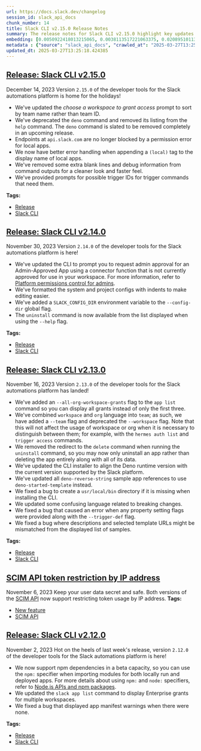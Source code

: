 ```yaml
---
url: https://docs.slack.dev/changelog
session_id: slack_api_docs
chunk_number: 14
title: Slack CLI v2.15.0 Release Notes
summary: The release notes for Slack CLI v2.15.0 highlight key updates such as improved workspace access prompts, deprecation of the `deno` command, resolution of permission errors for local apps, enhanced error handling, and a cleaner command output.
embedding: [0.0050922418013215065, 0.0038113517221063375, 0.020895101130008698, -0.018201788887381554, 0.02630678378045559, 0.003642236813902855, -0.01962987147271633, 0.004180899355560541, -0.05441746115684509, 0.049156103283166885, -0.009332644753158092, -0.0029923964757472277, -0.045848965644836426, 0.023676104843616486, 0.0013865866931155324, 0.018126625567674637, -0.05506886541843414, 0.02023116871714592, -0.04509734362363815, 0.03522603586316109, 0.06033022329211235, 0.00854970421642065, -0.001358400797471404, 0.0511854849755764, -0.02011842466890812, 0.03650379180908203, -0.03409860283136368, 0.023450618609786034, 0.010860943235456944, 0.02110806107521057, 0.038007039576768875, -0.02145881950855255, -0.0014828883577138186, 0.05697297677397728, 0.02064456045627594, 0.002200061222538352, -0.004713298752903938, -0.01988041214644909, 0.012840215116739273, -0.037355631589889526, -0.05113537609577179, -0.02635689079761505, -0.027910243719816208, 0.020556872710585594, -0.044621314853429794, -0.00765402102842927, -0.03302127495408058, -0.04725199192762375, 0.010616665706038475, -0.00196831114590168, -0.06428876519203186, -0.02051929011940956, -0.006983824539929628, 0.010503922589123249, -0.019003519788384438, -0.035526685416698456, -0.05078461766242981, 0.0008338310872204602, -0.017487747594714165, -0.043443772941827774, 0.011938268318772316, 0.004077551420778036, -0.015646273270249367, 0.017187098041176796, 0.005727988667786121, -0.015370677225291729, 0.005392890423536301, -0.0037142671644687653, 0.0267828106880188, -0.011249281466007233, 0.06824731081724167, 0.031467922031879425, -0.035526685416698456, -0.041013527661561966, 0.0022172860335558653, -0.026106350123882294, -0.02583075501024723, 0.05441746115684509, -0.0008714121649973094, 0.011048848740756512, -0.026406999677419662, -0.013905013911426067, -0.046675749123096466, -0.03525108844041824, -0.05962871015071869, 0.008192683570086956, -0.046500369906425476, -0.015946920961141586, 0.01548342127352953, 0.016999192535877228, -0.00196831114590168, -0.002773173386231065, -0.018853195011615753, -0.0008534045773558319, 0.049506861716508865, -0.029413489624857903, -0.01530804205685854, -0.004184031393378973, -0.013216027058660984, 0.05361573025584221, 0.04905588552355766, -0.05065934732556343, -0.07195531576871872, -0.04412023350596428, 0.03890898451209068, 0.013153391890227795, 0.05797513946890831, 0.03863339126110077, 0.02087004855275154, -0.03014005720615387, -0.12697407603263855, 0.007478642743080854, -0.012915377505123615, -0.018026409670710564, 0.015070028603076935, -0.01910373568534851, 0.008249055594205856, 0.006551641505211592, -0.021396184340119362, -0.03387311473488808, -0.041489556431770325, -0.0055181607604026794, 0.019241532310843468, 0.014543892815709114, 0.012940431945025921, 0.014806960709393024, -0.014130501076579094, -0.0071717300452291965, -0.06318638473749161, -0.021909791976213455, 0.008242792449891567, 0.036528848111629486, 0.0653410404920578, -0.051410969346761703, -0.03184373304247856, -0.030115002766251564, -0.0683976337313652, -0.03314654529094696, -0.012865269556641579, -0.006138249300420284, -0.004465889651328325, -0.05191205069422722, 0.03545152023434639, 0.0030064894817769527, -0.0457487478852272, -0.033346980810165405, -0.0027340264059603214, -0.007998514920473099, -0.04028695821762085, 0.04088825732469559, -0.03903425484895706, 0.02365105040371418, -0.026582377031445503, 0.0038959092926234007, -0.03785671293735504, -0.028286054730415344, 0.023851484060287476, 0.10663016140460968, 0.00551189761608839, -0.006514060776680708, -0.00867497455328703, 0.08483311533927917, -0.03372279182076454, -0.017663124948740005, -0.015759015455842018, -0.0009113421547226608, 0.0697004497051239, 0.006125722546130419, -0.06363736093044281, -0.017061827704310417, 0.003152116434648633, -0.0267828106880188, -0.002281486988067627, -0.002563345478847623, 0.0494316965341568, -0.000937179138418287, 0.04381958395242691, 0.020594453439116478, -0.04830426350235939, 0.0010115584591403604, -0.019892938435077667, -0.020431602373719215, -0.04735220968723297, -0.015057501383125782, -0.05221270024776459, -0.010961160063743591, -0.0496571846306324, 0.031467922031879425, -0.001594065804965794, 0.044270556420087814, 0.005142349749803543, 0.02099531888961792, 0.0455232635140419, 0.006310496013611555, -0.014706744812428951, -0.0368044413626194, 0.017851030454039574, 0.01816420815885067, 0.005740515887737274, -0.031467922031879425, -0.00802356842905283, 0.035526685416698456, 0.05436735227704048, -0.0235257800668478, 0.011036321520805359, -0.00793587975203991, 0.007403480354696512, -0.0014429583679884672, -0.01359183806926012, -0.023876536637544632, 0.027233783155679703, -0.04975740239024162, -0.04722693935036659, 0.03008994832634926, -0.04712672159075737, 0.0006294837221503258, 0.010009104385972023, -0.02259877882897854, -0.01986788399517536, -0.011531139723956585, 0.005017079412937164, 0.06864817440509796, 0.022962063550949097, -0.029814355075359344, 0.037531010806560516, 0.02831110917031765, 0.04534788429737091, -0.012019694782793522, 0.043268393725156784, 0.028887353837490082, -0.0008541875286027789, 0.0072281016036868095, -0.006783391814678907, -0.005073450971394777, 0.01668601669371128, -0.04339366406202316, 0.021909791976213455, -0.02948865108191967, 0.013566783629357815, -0.011719045229256153, 0.02004326321184635, -0.009219900704920292, 0.026908081024885178, 0.034825168550014496, 0.056471895426511765, 0.016823813319206238, -0.010854680091142654, -0.027634648606181145, 0.018327059224247932, 0.05897730216383934, 0.022736577317118645, 0.05306454002857208, 0.02529209293425083, -0.0030612952541559935, 0.009219900704920292, -0.05496865138411522, -0.012639783322811127, 0.022511089220643044, -0.023638524115085602, 0.03314654529094696, -0.00787324458360672, -0.028636813163757324, -0.03131759911775589, 0.008130048401653767, -0.04873018339276314, 0.010265909135341644, 0.036654118448495865, 0.051811836659908295, -0.004124527797102928, -0.013115810230374336, 0.029062731191515923, 0.02565537765622139, 0.0311422199010849, -0.02435256540775299, 0.02770981192588806, -0.029288219287991524, -0.010084266774356365, 0.05055913329124451, -0.023788848891854286, -0.0003360769769642502, -0.013203499838709831, 0.019479546695947647, -0.0009661479271017015, 0.0012910680379718542, 0.00881277211010456, 0.006028637755662203, 0.008793981745839119, -0.006175830494612455, -0.013516675680875778, -0.0170994084328413, -0.018314531072974205, 0.03935995697975159, -0.012401768937706947, 0.0036109192296862602, -0.013241080567240715, 0.026507215574383736, 0.0509599968791008, -0.006366868037730455, 0.0018132890108972788, 0.02430245652794838, 0.012639783322811127, -0.016961611807346344, 0.003664158983156085, -0.037305522710084915, 0.047803182154893875, 0.028862299397587776, -0.025279566645622253, 0.0001949520519701764, -0.023813901469111443, -0.014268297702074051, 0.006639331113547087, 0.01651063747704029, -0.047627802938222885, -0.031518030911684036, 0.00627917842939496, -0.004290510900318623, 0.03019016608595848, 0.0023613469675183296, 0.01787608489394188, 0.026381945237517357, 0.012852742336690426, 0.002893746132031083, 0.001698979758657515, -0.018151680007576942, 0.0008494898793287575, -0.014368514530360699, 0.017613017931580544, 0.024026861414313316, 0.03650379180908203, -0.037004873156547546, 0.01945449225604534, 0.013178445398807526, -0.007416007574647665, 0.06473974138498306, 0.006651857867836952, -0.025755593553185463, 0.01651063747704029, 0.062735415995121, -0.01952965557575226, 0.03515087440609932, 0.035125818103551865, -0.01188816037029028, -0.02400180697441101, -0.041314177215099335, 0.004215348977595568, 0.010341071523725986, 0.02901262417435646, -0.009489232674241066, -0.01587175950407982, 0.04447099193930626, -0.06318638473749161, -0.014443676918745041, -0.030240273103117943, -0.024640686810016632, -0.053515512496232986, 0.012940431945025921, -0.009370225481688976, -0.0429176390171051, -0.03697982057929039, 0.005862654652446508, -0.04900578036904335, 0.0021734414622187614, -0.016786232590675354, 0.0031098376493901014, 0.015495947562158108, -0.006752074230462313, -0.01768817938864231, -0.0038082199171185493, 0.02843637950718403, -0.006025506183505058, 0.028536595404148102, 0.005687275901436806, 0.010021631605923176, -0.01450631208717823, -0.04259193316102028, 0.032695572823286057, -0.0027496851980686188, 0.021321021020412445, 0.0409383662045002, 0.00905704963952303, 0.007472379133105278, 0.0007179559324868023, -0.04239150136709213, -0.0009395279921591282, -0.011781680397689342, 0.0003748325107153505, -0.039485227316617966, -0.011744099669158459, 0.0077730282209813595, 0.027759918943047523, 0.0020231169182807207, 0.005903367418795824, 0.016360314562916756, 0.006404448766261339, 0.004672585986554623, 0.0437694750726223, -8.1964026321657e-07, -0.003570206230506301, 0.06669396162033081, 0.010372389107942581, 0.035175926983356476, -0.001193200470879674, -0.010222064331173897, -0.014543892815709114, -0.02653227001428604, 0.01168146450072527, 0.04747748002409935, 0.023688631132245064, 0.025041552260518074, 0.013817324303090572, -0.0055651371367275715, 0.04559842497110367, 0.018139153718948364, -0.045798856765031815, 0.015383204445242882, -0.02459057793021202, 0.033221710473299026, 0.015959449112415314, 0.008274110034108162, 0.04953191429376602, 0.03768133372068405, -0.05171161890029907, 0.006169566884636879, -0.04234139248728752, -0.03818241506814957, 0.02484111860394478, 0.020719723775982857, -0.021220805123448372, 0.03557679057121277, -0.05020837485790253, -0.035125818103551865, -0.03697982057929039, 0.07210563868284225, -0.008430697955191135, 0.02169683203101158, -0.020782358944416046, -0.017851030454039574, 0.03605281934142113, 0.00011695166176650673, 0.01780092343688011, 0.010184483602643013, -0.025905918329954147, -0.007065250538289547, 0.007422270718961954, -0.0008064282010309398, -0.01852749101817608, -0.05441746115684509, -0.07982229441404343, 0.03307138383388519, 0.07821883261203766, -0.04407012462615967, -0.01430587936192751, 0.021546507254242897, -0.013892486691474915, -0.05206237733364105, -0.00997152365744114, 0.02630678378045559, 0.0017318632453680038, 0.03234481438994408, -0.003394827712327242, 0.01598450168967247, -0.01406786497682333, -0.035301197320222855, 0.006354340817779303, 0.008418170735239983, -0.016786232590675354, -0.023024698719382286, 0.02848648838698864, 0.028235947713255882, 0.015320569276809692, 0.053866270929574966, 0.016886448487639427, -0.05762438103556633, -0.017312368378043175, -0.01617240719497204, -0.060781195759773254, 0.039785876870155334, 0.02524198405444622, 0.09009446948766708, -0.0344243049621582, -0.007666548248380423, 0.037956930696964264, -0.023287765681743622, 0.024314984679222107, 0.03327181562781334, 0.011249281466007233, -0.0009591014822944999, 0.048028670251369476, -0.01433093287050724, 0.030991895124316216, -0.010873470455408096, 0.01123049110174179, 0.011668937280774117, -0.013165918178856373, -0.01038491539657116, -0.004976366646587849, 0.008756401017308235, -0.021245859563350677, -0.030039841309189796, -0.013879959471523762, 0.0034386722836643457, -0.055770378559827805, -0.0037518483586609364, 0.037130143493413925, 0.019416911527514458, 0.002156216651201248, 0.019128790125250816, -0.004271720536053181, -0.00905078649520874, -0.003476253477856517, 0.0013396103167906404, -0.018302004784345627, 0.021684305742383003, 0.01692403107881546, -0.045798856765031815, 0.028862299397587776, -0.011343234218657017, 0.023450618609786034, 0.02158408984541893, -0.008681238628923893, 0.020632034167647362, -0.008900461718440056, 0.0011986810714006424, 0.004315565340220928, 0.02813572995364666, -0.0009348303428851068, -0.026857972145080566, -0.07030174881219864, -0.039309851825237274, -0.008900461718440056, -0.004719562362879515, -0.052413132041692734, 0.02306227944791317, -0.013140864670276642, -0.017061827704310417, 0.05171161890029907, -0.005931553430855274, -0.029889516532421112, -0.01491970382630825, -0.005236302502453327, 0.013090756721794605, 0.007459851913154125, -0.0035044392570853233, -0.005333387292921543, -0.030941788107156754, 0.011625092476606369, -0.02117069624364376, 0.01129938941448927, 0.01668601669371128, 0.022498562932014465, 0.02730894647538662, -0.009276272729039192, 0.023438090458512306, -0.011518612504005432, 0.02961392141878605, -0.036353468894958496, 0.002530462108552456, -0.0035545474383980036, 0.019216477870941162, 0.005314596462994814, 0.007065250538289547, -0.011568721383810043, 0.024252349510788918, 0.004074419848620892, -0.0036798177752643824, 0.01563374511897564, 0.018364639952778816, 0.01881561428308487, -0.005793755874037743, -0.0021358602680265903, 0.022072643041610718, -0.00597226619720459, -0.019504601135849953, -0.0014453071635216475, 0.018615180626511574, -0.014168081805109978, 0.011455977335572243, -2.6399757189210504e-05, 0.002619717037305236, 0.00016480886552017182, -0.014205662533640862, -0.04239150136709213, 0.05501875653862953, 0.05822568014264107, -0.05108526721596718, 0.0015893680974841118, 0.0062134116888046265, -0.024164659902453423, 0.0006600184133276343, -0.04647531732916832, -0.0030158846639096737, 0.0036954765673726797, 0.010635457001626492, 0.01580912433564663, -0.00339795951731503, -0.017262261360883713, 0.04852975159883499, -0.020895101130008698, -0.026582377031445503, -0.005991056561470032, -0.006933716591447592, -0.03179362788796425, -0.0017757078167051077, 0.010485132224857807, -0.01465663593262434, 0.01603461056947708, 0.02595602534711361, -0.04609950631856918, -0.006883608177304268, 0.009457915090024471, -0.00039988660137169063, 0.013341297395527363, 0.009144739247858524, -0.02725883759558201, -0.007403480354696512, 0.03171846270561218, 0.03414871171116829, 0.0013364785118028522, -0.0025210666935890913, -0.029914570972323418, -0.02560526877641678, -0.04712672159075737, -0.0022548672277480364, -0.012138701044023037, 0.014756852760910988, 0.020431602373719215, 0.002157782670110464, -0.07997261732816696, 0.019730087369680405, -0.008837826550006866, -0.0013998966896906495, 0.013090756721794605, 0.04619972035288811, -0.016134826466441154, -0.037029929459095, -0.0137171084061265, 0.015846705064177513, 0.012301553040742874, 0.002076356904581189, -0.017725760117173195, 0.019667452201247215, -0.013641946017742157, 0.005211248528212309, -0.005402285605669022, 0.004866755101829767, 0.005107900593429804, -0.003899041097611189, 0.003141155233606696, 0.018953410908579826, 0.0041495817713439465, -0.013992703519761562, -0.04043728485703468, 0.01962987147271633, -0.0072782100178301334, 0.030415652319788933, -0.007528750691562891, -0.034123655408620834, -0.01114906556904316, -0.0009042956517077982, 0.03910941630601883, 0.0021734414622187614, 0.034825168550014496, 0.004105737432837486, 0.007798082195222378, -0.02730894647538662, -0.00801730528473854, -0.01751280203461647, 0.033998385071754456, -0.0016551350709050894, -0.004162108991295099, -0.0033666419330984354, 0.027910243719816208, 0.04391980171203613, 0.02778497338294983, 0.02506660670042038, 0.008975624106824398, -0.02765970304608345, -0.03890898451209068, -0.013692053966224194, 0.01504497416317463, -0.015445839613676071, 0.040186744183301926, -0.05090988799929619, 0.002657298231497407, 0.01668601669371128, -0.02796035259962082, 0.012220127508044243, 0.027208730578422546, 0.01745016686618328, -0.024866173043847084, 0.017362477257847786, -0.03196900337934494, 0.031217383220791817, -0.029112840071320534, -0.004581764806061983, 0.016372840851545334, 0.015270461328327656, 0.03254524990916252, 0.0024897491093724966, -0.035651955753564835, -0.013115810230374336, -0.006846026983112097, -0.018615180626511574, -0.006739547476172447, -0.012076065875589848, -0.007265682797878981, 0.021671777591109276, -0.02217286080121994, 0.05632156878709793, -0.018214315176010132, 0.00430616969242692, -0.0006412278162315488, -0.04594917967915535, -0.004375068470835686, -0.0015674458118155599, -0.02487870119512081, -0.014781906269490719, -0.012827688828110695, -0.012927904725074768, -0.03171846270561218, 0.008029832504689693, -0.02730894647538662, -0.050158265978097916, 0.004375068470835686, 0.029213055968284607, 0.007334581576287746, 0.009658347815275192, 0.02670764923095703, -0.0037424531765282154, 0.023137442767620087, -0.01929164119064808, 0.017587963491678238, -0.01993051916360855, 0.006701966281980276, -0.038833823055028915, 0.01822684332728386, -0.03339708596467972, 0.0261314045637846, -0.031292546540498734, 0.008067413233220577, 0.022423401474952698, -0.010666774585843086, -0.0008659316226840019, 0.02228560298681259, -3.701838068081997e-05, -0.005668485537171364, -0.03314654529094696, 0.0071153584867715836, 0.0008541875286027789, 0.04968223720788956, -0.013529202900826931, 0.008925515227019787, -0.016184935346245766, 0.012057275511324406, 0.019968101754784584, 0.0030519000720232725, -0.03472495451569557, 0.011098956689238548, 0.018940884619951248, 0.03319665417075157, -0.00028714322252199054, 0.01745016686618328, -0.0030378070659935474, 0.04930642619729042, -0.00885035376995802, -0.018502436578273773, -0.025216931477189064, -0.03562689945101738, -0.03166835755109787, 0.038608334958553314, 0.009601975791156292, -0.0032131855841726065, -0.014481257647275925, 0.005214380100369453, -0.0016895844601094723, -0.023099860176444054, -0.0422411784529686, -0.016247570514678955, 0.005230038892477751, -0.037531010806560516, -0.014205662533640862, 0.019717561081051826, -0.009514286182820797, -0.009620766155421734, -2.7818836315418594e-05, -0.031217383220791817, -0.014443676918745041, -0.05917773395776749, -0.049105994403362274, -0.01910373568534851, -0.05822568014264107, -0.016560746356844902, 0.029864462092518806, 0.01097368635237217, -0.009714718908071518, 0.01011558435857296, -0.02029380388557911, -0.09771090745925903, -0.03349730372428894, 0.0014680124586448073, -0.011568721383810043, 0.0012699286453425884, 0.021371129900217056, 0.02470332197844982, 0.06103173643350601, 0.004506602417677641, -0.02304975315928459, 0.02778497338294983, -0.020606979727745056, -0.019492072984576225, -0.032695572823286057, -0.005123559385538101, -0.013504148460924625, -0.011819262057542801, 0.029864462092518806, 0.011512349359691143, 0.008230265229940414, -0.014168081805109978, 0.017199626192450523, -0.01922900602221489, 0.026256674900650978, 0.003222580999135971, 0.01592186652123928, -0.0016895844601094723, 0.0010616666404530406, 0.00588144501671195, -0.017650598660111427, 0.013817324303090572, 0.03119232878088951, -0.05952849239110947, -0.018890775740146637, -0.028085622936487198, 0.011869370006024837, -0.009570658206939697, 0.0007281341822817922, 0.011731572449207306, -0.022373292595148087, 0.019892938435077667, -0.022335711866617203, 0.01509508304297924, -0.002223549410700798, 0.015345623716711998, 0.012376715429127216, -0.004309301730245352, 0.001006860751658678, -0.013165918178856373, 0.03592754900455475, 0.04151460900902748, 0.03026532754302025, 0.0018571335822343826, -0.0072281016036868095, -0.014481257647275925, -0.021045425906777382, 0.014957285486161709, -0.00787324458360672, 0.006582959089428186, 0.036428630352020264, 0.04855480417609215, -0.0005343565135262907, -0.021847156807780266, 0.008649921044707298, -0.0014844541437923908, 0.010034158825874329, -0.016548220068216324, -0.03845801204442978, 0.00893177930265665, 0.021270914003252983, -0.00557453278452158, 0.03427398204803467, 0.01934174820780754, -0.00264633703045547, 0.006401317194104195, -0.023600943386554718, 0.015458366833627224, -0.014518839307129383, -0.0051955897361040115, -0.029513705521821976, 0.05602091923356056, -0.012902851216495037, 0.01886572130024433, 0.0324450321495533, 0.010078003630042076, -0.009839989244937897, -0.003278952557593584, 0.002705840626731515, 0.02011842466890812, -0.038658443838357925, 0.06138249486684799, -0.005665353499352932, 0.012088593095541, -0.006683175452053547, -0.00024995359126478434, 0.0012574015418067575, 0.006639331113547087, 0.026457106694579124, 0.009000677615404129, -0.0023206339683383703, 0.023463144898414612, -0.0022094566375017166, 0.002095147268846631, 0.017199626192450523, -0.008418170735239983, 0.014681690372526646, 0.016084719449281693, 0.0046443999744951725, -0.027334000915288925, 0.03459968417882919, 0.029689082875847816, 0.01728731393814087, 0.010159429162740707, 0.0426921509206295, -0.026732701808214188, 0.015333096496760845, 0.021859684959053993, -0.012940431945025921, 0.008505859412252903, 0.007046459708362818, 0.0010225196601822972, -0.017901139333844185, -0.031643301248550415, 0.09330139309167862, -0.00026267635985277593, 0.014744325540959835, 0.05090988799929619, -0.004174635745584965, -0.04592412710189819, -0.0018054596148431301, 0.011380815878510475, 0.020381493493914604, -0.018352113664150238, 0.015521002002060413, -0.002164046047255397, 0.01639789529144764, 0.043493881821632385, -0.01651063747704029, -0.010685564950108528, 0.01952965557575226, -0.033121492713689804, -0.02760959602892399, -0.01385490596294403, 0.01273373607546091, 0.031818680465221405, -0.0021123720798641443, -0.019479546695947647, -0.0013623154954984784, -0.047151777893304825, 0.039485227316617966, 0.0204691831022501, 0.009238692000508308, -0.019905466586351395, 0.022899428382515907, -0.0015416088281199336, 0.007616439834237099, -0.0016426080837845802, -0.03327181562781334, -0.043493881821632385, -0.009426597505807877, -0.011249281466007233, -0.020381493493914604, 0.011950795538723469, -0.0002063046849798411, 0.015132663771510124, -0.007535014301538467, -0.036654118448495865, 0.02517934888601303, -0.01952965557575226, -0.0013497885083779693, 0.014744325540959835, 0.001053837244398892, 0.0021248990669846535, 0.06569179892539978, 0.010616665706038475, 0.03339708596467972, 0.0072782100178301334, 0.01681128703057766, 0.022511089220643044, 0.010397442616522312, -0.027409162372350693, 0.01935427635908127, 0.003548284061253071, 0.010002841241657734, 0.028862299397587776, 0.0298394076526165, -0.001977706328034401, 0.042266231030225754, -0.019805248826742172, 0.0017381267389282584, 0.021771995350718498, 0.04800361394882202, 0.01751280203461647, -0.00787324458360672, -0.038307685405015945, -0.009451651014387608, 0.009702191688120365, -0.03615303710103035, 0.014105446636676788, 0.006927452981472015, -0.0008009476005099714, 0.03354741260409355, -0.00038794675492681563, 0.006902399007230997, 0.01704930141568184, -0.014456203207373619, -0.022135278210043907, -0.008180157281458378, 0.022974589839577675, -0.00029086219728924334, 0.0014366948744282126, 0.030290381982922554, -0.008649921044707298, -0.013554256409406662, 0.005179930943995714, 0.01805146411061287, 0.014456203207373619, -0.04930642619729042, -0.023375455290079117, -0.019128790125250816, -0.021371129900217056, 0.014857068657875061, 0.05018332228064537, -0.019892938435077667, 0.008480805903673172, 0.029213055968284607, -0.03302127495408058, -0.02010589838027954, 0.0005879879463464022, -0.0121449651196599, -0.013629418797791004, -0.008111258037388325, -0.03790682181715965, 0.017262261360883713, 0.012433086521923542, -0.031593192368745804, 0.019905466586351395, -0.00046428339555859566, 0.0020779226906597614, 0.029714137315750122, -0.002295579994097352, -0.0003411661018617451, -0.024465307593345642, -0.02913789451122284, -0.006670648697763681, 0.04394485428929329, 0.019216477870941162, 0.03515087440609932, -0.002469392726197839, -0.0010812401305884123, -0.0054617892019450665, -0.003441804088652134, -0.005176798906177282, -0.011205436661839485, -0.007303263992071152, 0.019805248826742172, 0.04286753013730049, 0.02553010731935501, 0.02831110917031765, -0.005505634006112814, 0.01450631208717823, 0.02813572995364666, -0.025091661140322685, 0.01227023545652628, -0.017500273883342743, -0.009752300567924976, -0.007096568122506142, 0.00867497455328703, 0.03480011597275734, 0.02023116871714592, -0.007967197336256504, 0.03715519979596138, -0.004963839426636696, 0.040788039565086365, -0.012501985765993595, -0.027384107932448387, -0.008324217982590199, 0.03875866159796715, -0.012840215116739273, -0.030165111646056175, 0.0006196969770826399, -0.015884285792708397, -0.0051955897361040115, 0.04459626227617264, -0.015959449112415314, -0.03196900337934494, 0.027634648606181145, -0.02228560298681259, 0.005906498990952969, -0.018978465348482132, 0.021032899618148804, 0.02034391276538372, 0.0037142671644687653, -0.03357246518135071, 0.008098730817437172, -0.0035388886462897062, -0.0036297098267823458, 0.0261314045637846, 0.012746262364089489, -3.241860758862458e-05, -0.010146901942789555, 0.019429437816143036, 0.007390953134745359, 0.01471927110105753, 0.003444935893639922, 0.004904335830360651, 0.0004556710773613304, -0.02801045961678028, 0.0016347786877304316, 0.02140871062874794, -0.03525108844041824, 0.00920111034065485, -0.023901591077446938, 0.02365105040371418, 0.004650663584470749, 0.015846705064177513, -0.026031188666820526, -0.010898523963987827, -0.00372366257943213, 0.013028121553361416, -0.005167403724044561, -0.007390953134745359, 0.024264875799417496, 0.004951312206685543, 0.011769154109060764, 0.005630904342979193, -0.008355535566806793, 0.006608013529330492, -0.0016880185576155782, 0.0016081586945801973, 0.02051929011940956, -0.02194737270474434, 0.014969812706112862, 0.024791011586785316, -0.05772459879517555, -0.010303489863872528, -0.023162495344877243, -0.024377619847655296, 0.020957736298441887, -0.005721725523471832, -0.019805248826742172, -0.015383204445242882, -0.005543215200304985, 0.013667000457644463, 0.03567700833082199, -0.012489458546042442, 0.01548342127352953, 0.01102379523217678, -0.0036798177752643824, 0.00031435038545168936, 0.07947153598070145, -0.014168081805109978, -0.005201853346079588, 0.04111374542117119, 0.00716546643525362, -0.0007504479726776481, -0.01828947849571705, 0.03640357777476311, -0.007340845186263323, -0.015834178775548935, -0.042667098343372345, 0.032645463943481445, 0.043143123388290405, 0.015270461328327656, -0.009382752701640129, -0.016473056748509407, -0.026156459003686905, 0.030240273103117943, 0.014994866214692593, 0.011719045229256153, 0.004039970226585865, 0.04594917967915535, -0.018840666860342026, -0.0003127845120616257, 0.023012172430753708, -0.011600038968026638, 0.03054092265665531, -0.04777812957763672, 0.03510076552629471, -0.011919477954506874, -0.020957736298441887, -0.007015142124146223, 0.04321828484535217, 0.024277402088046074, -0.010535240173339844, 0.0003270731831435114, 0.02075730450451374, 0.011606302112340927, 0.05131075531244278, 0.010134374722838402, -0.023074807599186897, -0.0344243049621582, 0.015959449112415314, -0.008624866604804993, -0.023500725626945496, 0.0019980627112090588, -0.016610855236649513, -0.006864817813038826, 0.0006271349266171455, 0.005161140114068985, -0.014531365595757961, 0.02648216113448143, 0.02618151344358921, -0.037355631589889526, -0.0024881833232939243, 0.00449720723554492, 0.027158621698617935, 0.023838955909013748, -0.02511671371757984, -0.011224227026104927, -0.05020837485790253, 0.030415652319788933, -0.0024521679151803255, 0.008819036185741425, -0.005120427347719669, -0.016711071133613586, 0.009182319976389408, -0.01805146411061287, -0.008700028993189335, 0.012408033013343811, 0.001406160183250904, 0.008255318738520145, 0.002157782670110464, -0.018489910289645195, 0.020844994112849236, -0.00993394199758768, 0.009890098124742508, -0.0016488715773448348, 0.017713233828544617, 0.019078681245446205, -0.010222064331173897, 0.0242899302393198, 0.011336971074342728, 0.03780660405755043, -0.0463750995695591, 0.02299964427947998, -0.0016034611035138369, -0.005026474595069885, -0.03196900337934494, 0.009695928543806076, -0.00620714807882905, -0.015408258885145187, 0.012890323996543884, 0.03607787564396858, 0.02294953726232052, 0.012251445092260838, -0.02423982135951519, 0.012664836831390858, -0.006608013529330492, -0.02484111860394478, 0.021258385851979256, 0.04106363654136658, -0.006232202053070068, -0.006739547476172447, 0.00997152365744114, 0.014406095258891582, -0.016523165628314018, -0.02023116871714592, -0.0006435766699723899, 0.02966403029859066, 0.0021844024304300547, 0.015621217899024487, 0.00819894764572382, 0.01430587936192751, 0.0022470378316938877, 0.002846769755706191, 0.018264424055814743, 0.02164672501385212, -0.017888613045215607, -0.01763807237148285, 0.01886572130024433, -0.016736125573515892, -0.003817615332081914, -0.003748716553673148, -0.05201226845383644, -0.005540083162486553, -0.009338907897472382, -0.010334807448089123, -0.00417150417342782, 0.022911954671144485, -0.019416911527514458, 0.009977786801755428, 0.008393116295337677, -0.006946243345737457, -0.023200077936053276, 0.030465759336948395, 0.0031865655910223722, -0.009984050877392292, -0.030591031536459923, -0.003620314411818981, -0.05366583913564682, 0.040487393736839294, 0.0003730708849616349, 0.02796035259962082, -0.010209537111222744, -0.005323991645127535, -0.019266586750745773, -0.004324960522353649, 0.004437703639268875, -0.03191889822483063, -0.015282988548278809, -0.020920155569911003, 0.01751280203461647, -0.021183224394917488, 0.0009614502778276801, -0.0653410404920578, 0.005655958317220211, -0.04023684933781624, 0.005064055789262056, -0.015934394672513008, -0.002846769755706191, -0.04081309586763382, -0.02076983079314232, -0.03257030248641968, 0.018890775740146637, 0.022836793214082718, 0.010547767393290997, 0.007309527602046728, 0.00013495927851181477, 0.016498111188411713, -0.0013646644074469805, 0.005374100059270859, -0.004572369623929262, 0.013241080567240715, 0.045623477548360825, -0.00839938037097454, -0.02813572995364666, 0.010685564950108528, -0.01951712742447853, -0.020807413384318352, -0.015608691610395908, -0.05421702563762665, 0.00045488812611438334, 0.005377231631428003, 0.03054092265665531, -0.004750879947096109, -0.019441965967416763, -0.02560526877641678, -0.027459271252155304, 0.03602776676416397, 0.0013662303099408746, 0.03239492326974869, -0.022987117990851402, -0.003563942853361368, 0.048805344849824905, -0.010961160063743591, 0.019968101754784584, 0.02600613422691822, 0.0127399992197752, 0.009739773347973824, -0.005189326126128435, -0.0030049236956983805, -0.01476937998086214, 0.01728731393814087, -0.01535815093666315, 0.018602654337882996, -0.006714493036270142, -0.01711193658411503, 0.002701142802834511, -0.00846827868372202, -0.04028695821762085, 0.018915830180048943, -0.005749911069869995, 0.043719369918107986, -0.011574984528124332, -0.011700254864990711, -0.023638524115085602, 0.021797047927975655, 0.01994304731488228, -0.03853317350149155, -0.03898414596915245, -0.021859684959053993, 0.04073793441057205, 0.0008400945807807148, 0.02129596658051014, 0.023876536637544632, 0.03733057901263237, -0.0014390436699613929, -0.01620998978614807, -0.017913667485117912, 0.030891679227352142, -0.020419074222445488, -0.008599813096225262, 0.0005899452953599393, -0.01716204360127449, -0.0022439060267060995, 0.02206011675298214, -0.01852749101817608, 0.008029832504689693, -0.027509378269314766, -0.002447470324113965, -0.009270009584724903, -0.018590126186609268, 0.03314654529094696, -0.004591159988194704, 0.012119910679757595, 0.0059660025872290134, -0.002505407901480794, -0.003817615332081914, -0.006921189371496439, 0.02358841523528099, 0.00952681340277195, 0.0034731216728687286, -0.011055112816393375, 0.0013090756256133318, -0.027860136702656746, 0.013291188515722752, -0.02206011675298214, 0.047151777893304825, 0.0004341402091085911, -0.039835985749959946, 0.011374551802873611, 0.00728447362780571, 0.0037205307744443417, -0.007096568122506142, 0.017500273883342743, 0.02199748158454895, -0.018627706915140152, -0.017362477257847786, 0.03174351900815964, -0.02241087332367897, 0.012877796776592731, -0.01927911303937435, 0.00505779217928648, 0.016560746356844902, -0.005536951590329409, -0.02069466933608055, -0.0063731311820447445, -0.012815161608159542, -0.024089496582746506, 0.012232653796672821, 0.0004063458472955972, -0.01459400076419115, -0.01976766809821129, -0.009827462956309319, 0.023024698719382286, 0.0031067058444023132, 0.031643301248550415, 0.020030736923217773, 0.0064514256082475185, 0.019742613658308983, 0.002409889129921794, -0.028411325067281723, -0.019667452201247215, 0.009470442309975624, 0.021684305742383003, 0.0012119910679757595, 0.01064798329025507, -0.018727924674749374, 0.013090756721794605, 0.00899441447108984, -0.014932231046259403, 0.029739191755652428, 0.006034901365637779, 0.010547767393290997, 0.037480901926755905, 0.010804571211338043, 0.019153842702507973, -0.035651955753564835, 0.006557905115187168, 0.036303360015153885, 0.030415652319788933, 0.013341297395527363, -0.022323183715343475, -0.022147806361317635, 0.026206566020846367, 0.004675717558711767, 0.0007841144106350839, 0.00765402102842927, -0.02129596658051014, 0.010146901942789555, 0.03239492326974869, 0.02088257484138012, -0.03254524990916252, 0.01679876074194908, 0.018978465348482132, -0.054868433624506, -0.02269899658858776, 0.027810027822852135, -0.0028592967428267, 0.018803086131811142, 0.02546747215092182, 0.027885189279913902, -0.0015791899058967829, 0.018552545458078384, 0.00759138585999608, 0.039009202271699905, 0.03675433248281479, 0.06539114564657211, -0.029864462092518806, 0.009432860650122166, 0.02452794276177883, 0.02228560298681259, -0.004080682992935181, 0.01424324419349432, 0.046851128339767456, -0.014556420035660267, 0.007246892433613539, 0.018903302028775215, -0.034349143505096436, 0.027033351361751556, -0.002575872465968132, 0.0038583280984312296, 0.03522603586316109, -0.0061789620667696, 0.02861175872385502, 0.009514286182820797, -0.011011268012225628, 0.01745016686618328, -0.01881561428308487, -0.0006600184133276343, -0.02236076630651951, -0.02630678378045559, 0.012714944779872894, 0.004299906548112631, 0.007152939680963755, 0.010942368768155575, 0.002259564818814397, 0.0198177769780159, 0.026682594791054726, -0.008474541828036308, -0.03750595822930336, 0.015646273270249367, -0.03262041136622429, 0.011894424445927143, 0.0050515285693109035, -0.01032228022813797, -0.007535014301538467, 0.008800244890153408, -0.012915377505123615, -0.004231007769703865, -0.0024506021291017532, 0.02204759046435356, 0.00958318542689085, 0.01255835685878992, -0.023864010348916054, -0.018778031691908836, 0.005981661379337311, 0.005706066731363535]
metadata : {"source": "slack_api_docs", "crawled_at": "2025-03-27T13:25:16.798625", "url_path": "/changelog", "chunk_size": 4889}
updated_dt: 2025-03-27T13:25:18.424385
---
```

## [Release: Slack CLI v2.15.0](https://docs.slack.dev/changelog/2023/12/14/slack-cli)
December 14, 2023
Version `2.15.0` of the developer tools for the Slack automations platform is home for the holidays!
  * We've updated the _choose a workspace to grant access_ prompt to sort by team name rather than team ID.
  * We've deprecated the `deno` command and removed its listing from the `help` command. The `deno` command is slated to be removed completely in an upcoming release.
  * Endpoints at `api.slack.com` are no longer blocked by a permission error for local apps.
  * We now have better error handling when appending a `(local)` tag to the display name of local apps.
  * We've removed some extra blank lines and debug information from command outputs for a cleaner look and faster feel.
  * We've provided prompts for possible trigger IDs for trigger commands that need them.


**Tags:**
  * [Release](https://docs.slack.dev/changelog/tags/release)
  * [Slack CLI](https://docs.slack.dev/changelog/tags/slack-cli)


## [Release: Slack CLI v2.14.0](https://docs.slack.dev/changelog/2023/11/30/slack-cli)
November 30, 2023
Version `2.14.0` of the developer tools for the Slack automations platform is here!
  * We've updated the CLI to prompt you to request admin approval for an Admin-Approved App using a connector function that is not currently approved for use in your workspace. For more information, refer to [Platform permissions control for admins](https://tools.slack.dev/deno-slack-sdk/guides/controlling-permissions-for-admins).
  * We've formatted the system and project configs with indents to make editing easier.
  * We've added a `SLACK_CONFIG_DIR` environment variable to the `--config-dir` global flag.
  * The `uninstall` command is now available from the list displayed when using the `--help` flag.


**Tags:**
  * [Release](https://docs.slack.dev/changelog/tags/release)
  * [Slack CLI](https://docs.slack.dev/changelog/tags/slack-cli)


## [Release: Slack CLI v2.13.0](https://docs.slack.dev/changelog/2023/11/16/slack-cli)
November 16, 2023
Version `2.13.0` of the developer tools for the Slack automations platform has landed!
  * We've added an `--all-org-workspace-grants` flag to the `app list` command so you can display all grants instead of only the first three.
  * We've combined `workspace` and `org` language into `team`; as such, we have added a `--team` flag and deprecated the `--workspace` flag. Note that this will not affect the usage of workspace or org when it is necessary to distinguish between them; for example, with the `hermes auth list` and `trigger access` commands.
  * We removed the redirect to the `delete` command when running the `uninstall` command, so you may now only uninstall an app rather than deleting the app entirely along with all of its data.
  * We've updated the CLI installer to align the Deno runtime version with the current version supported by the Slack platform.
  * We've updated all `deno-reverse-string` sample app references to use `deno-started-template` instead.
  * We fixed a bug to create a `usr/local/bin` directory if it is missing when installing the CLI.
  * We updated some confusing language related to breaking changes.
  * We fixed a bug that caused an error when any property setting flags were provided along with the `--trigger-def` flag.
  * We fixed a bug where descriptions and selected template URLs might be mismatched from the displayed list of samples.


**Tags:**
  * [Release](https://docs.slack.dev/changelog/tags/release)
  * [Slack CLI](https://docs.slack.dev/changelog/tags/slack-cli)


## [SCIM API token restriction by IP address](https://docs.slack.dev/changelog/2023/11/06/apis)
November 6, 2023
Keep your user data secret and safe. Both versions of the [SCIM API](https://docs.slack.dev/admins/scim-api/) now support restricting token usage by IP address.
**Tags:**
  * [New feature](https://docs.slack.dev/changelog/tags/new-feature)
  * [SCIM API](https://docs.slack.dev/changelog/tags/scim-api)


## [Release: Slack CLI v2.12.0](https://docs.slack.dev/changelog/2023/11/02/slack-cli)
November 2, 2023
Hot on the heels of last week's release, version `2.12.0` of the developer tools for the Slack automations platform is here!
  * We now support npm dependencies in a beta capacity, so you can use the `npm:` specifier when importing modules for both locally run and deployed apps. For more details about using `npm:` and `node:` specifiers, refer to [Node.js APIs and npm packages](https://docs.deno.com/runtime/manual#nodejs-apis-and-npm-packages).
  * We updated the `slack app list` command to display Enterprise grants for multiple workspaces.
  * We fixed a bug that displayed app manifest warnings when there were none.


**Tags:**
  * [Release](https://docs.slack.dev/changelog/tags/release)
  * [Slack CLI](https://docs.slack.dev/changelog/tags/slack-cli)